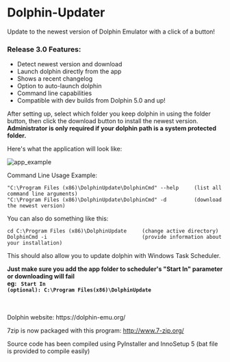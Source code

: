 # Dolphin-Updater
Update to the newest version of Dolphin Emulator with a click of a button!
<br />
### Release 3.0 Features:
* Detect newest version and download
* Launch dolphin directly from the app
* Shows a recent changelog
* Option to auto-launch dolphin
* Command line capabilities
* Compatible with dev builds from Dolphin 5.0 and up!

After setting up, select which folder you keep dolphin in using the folder button, then click the download button to install the newest version. **Administrator is only required if your dolphin path is a system protected folder.**

Here's what the application will look like:

![app_example](https://user-images.githubusercontent.com/18427811/31310946-eae05954-ab6f-11e7-8b5f-7a803c09c0b2.PNG)

Command Line Usage Example:
<pre><code>"C:\Program Files (x86)\DolphinUpdate\DolphinCmd" --help     (list all command line arguments)
"C:\Program Files (x86)\DolphinUpdate\DolphinCmd" -d         (download the newest version)
</code></pre>

You can also do something like this:
<pre><code>cd C:\Program Files (x86)\DolphinUpdate     (change active directory)
DolphinCmd -i                               (provide information about your installation)
</code></pre>

This should also allow you to update dolphin with Windows Task Scheduler.

**Just make sure you add the app folder to scheduler's "Start In" parameter or downloading will fail<br/> eg: <code> Start In (optional): C:\Program Files(x86)\DolphinUpdate</code>**

<br />
<br />
Dolphin website:
https://dolphin-emu.org/

7zip is now packaged with this program:
http://www.7-zip.org/

Source code has been compiled using PyInstaller and InnoSetup 5 (bat file is provided to compile easily)
